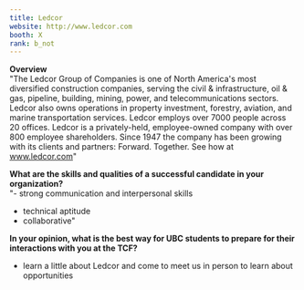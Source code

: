 ```yaml
---
title: Ledcor
website: http://www.ledcor.com
booth: X
rank: b_not
---
```

**Overview**  
"The Ledcor Group of Companies is one of North America's most diversified construction companies, serving the civil & infrastructure, oil & gas, pipeline, building, mining, power, and telecommunications sectors. Ledcor also owns operations in property investment, forestry, aviation, and marine transportation services. Ledcor employs over 7000 people across 20 offices.  Ledcor is a privately-held, employee-owned company with over 800 employee shareholders.  Since 1947 the company has been growing with its clients and partners: Forward. Together.  See how at www.ledcor.com"
  
**What are the skills and qualities of a successful candidate in your organization?**  
"- strong communication and interpersonal skills
- technical aptitude
- collaborative"
  
**In your opinion, what is the best way for UBC students to prepare for their interactions with you at the TCF?**  
- learn a little about Ledcor and come to meet us in person to learn about opportunities
